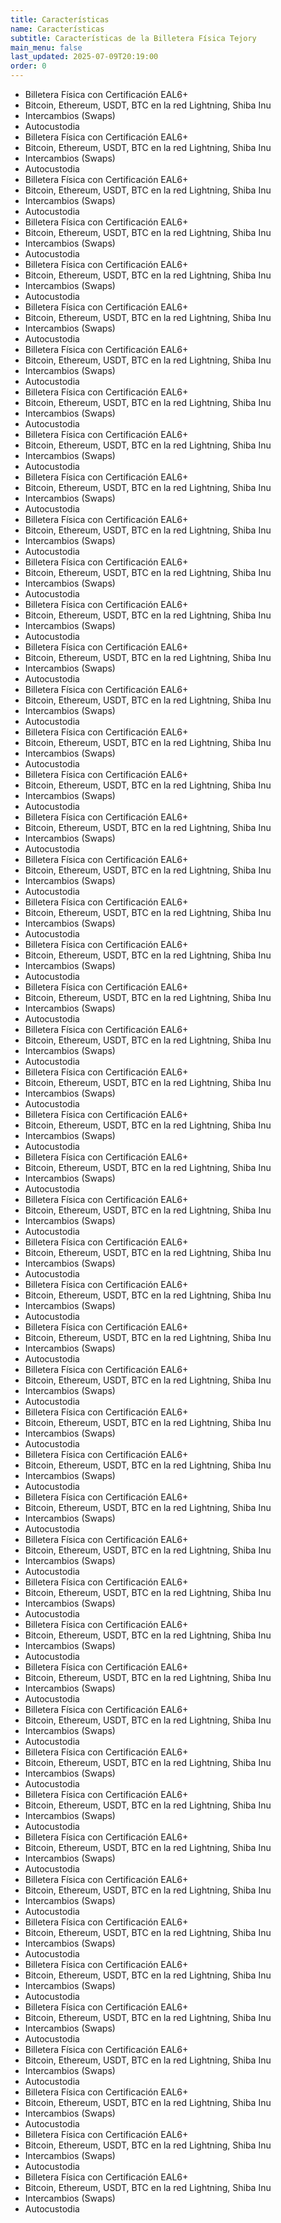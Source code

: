 ```yaml
---
title: Características
name: Características
subtitle: Características de la Billetera Física Tejory
main_menu: false
last_updated: 2025-07-09T20:19:00
order: 0
---
```

- Billetera Física con Certificación EAL6+
- Bitcoin, Ethereum, USDT, BTC en la red Lightning, Shiba Inu
- Intercambios (Swaps)
- Autocustodia
- Billetera Física con Certificación EAL6+
- Bitcoin, Ethereum, USDT, BTC en la red Lightning, Shiba Inu
- Intercambios (Swaps)
- Autocustodia
- Billetera Física con Certificación EAL6+
- Bitcoin, Ethereum, USDT, BTC en la red Lightning, Shiba Inu
- Intercambios (Swaps)
- Autocustodia
- Billetera Física con Certificación EAL6+
- Bitcoin, Ethereum, USDT, BTC en la red Lightning, Shiba Inu
- Intercambios (Swaps)
- Autocustodia
- Billetera Física con Certificación EAL6+
- Bitcoin, Ethereum, USDT, BTC en la red Lightning, Shiba Inu
- Intercambios (Swaps)
- Autocustodia
- Billetera Física con Certificación EAL6+
- Bitcoin, Ethereum, USDT, BTC en la red Lightning, Shiba Inu
- Intercambios (Swaps)
- Autocustodia
- Billetera Física con Certificación EAL6+
- Bitcoin, Ethereum, USDT, BTC en la red Lightning, Shiba Inu
- Intercambios (Swaps)
- Autocustodia
- Billetera Física con Certificación EAL6+
- Bitcoin, Ethereum, USDT, BTC en la red Lightning, Shiba Inu
- Intercambios (Swaps)
- Autocustodia
- Billetera Física con Certificación EAL6+
- Bitcoin, Ethereum, USDT, BTC en la red Lightning, Shiba Inu
- Intercambios (Swaps)
- Autocustodia
- Billetera Física con Certificación EAL6+
- Bitcoin, Ethereum, USDT, BTC en la red Lightning, Shiba Inu
- Intercambios (Swaps)
- Autocustodia
- Billetera Física con Certificación EAL6+
- Bitcoin, Ethereum, USDT, BTC en la red Lightning, Shiba Inu
- Intercambios (Swaps)
- Autocustodia
- Billetera Física con Certificación EAL6+
- Bitcoin, Ethereum, USDT, BTC en la red Lightning, Shiba Inu
- Intercambios (Swaps)
- Autocustodia
- Billetera Física con Certificación EAL6+
- Bitcoin, Ethereum, USDT, BTC en la red Lightning, Shiba Inu
- Intercambios (Swaps)
- Autocustodia
- Billetera Física con Certificación EAL6+
- Bitcoin, Ethereum, USDT, BTC en la red Lightning, Shiba Inu
- Intercambios (Swaps)
- Autocustodia
- Billetera Física con Certificación EAL6+
- Bitcoin, Ethereum, USDT, BTC en la red Lightning, Shiba Inu
- Intercambios (Swaps)
- Autocustodia
- Billetera Física con Certificación EAL6+
- Bitcoin, Ethereum, USDT, BTC en la red Lightning, Shiba Inu
- Intercambios (Swaps)
- Autocustodia
- Billetera Física con Certificación EAL6+
- Bitcoin, Ethereum, USDT, BTC en la red Lightning, Shiba Inu
- Intercambios (Swaps)
- Autocustodia
- Billetera Física con Certificación EAL6+
- Bitcoin, Ethereum, USDT, BTC en la red Lightning, Shiba Inu
- Intercambios (Swaps)
- Autocustodia
- Billetera Física con Certificación EAL6+
- Bitcoin, Ethereum, USDT, BTC en la red Lightning, Shiba Inu
- Intercambios (Swaps)
- Autocustodia
- Billetera Física con Certificación EAL6+
- Bitcoin, Ethereum, USDT, BTC en la red Lightning, Shiba Inu
- Intercambios (Swaps)
- Autocustodia
- Billetera Física con Certificación EAL6+
- Bitcoin, Ethereum, USDT, BTC en la red Lightning, Shiba Inu
- Intercambios (Swaps)
- Autocustodia
- Billetera Física con Certificación EAL6+
- Bitcoin, Ethereum, USDT, BTC en la red Lightning, Shiba Inu
- Intercambios (Swaps)
- Autocustodia
- Billetera Física con Certificación EAL6+
- Bitcoin, Ethereum, USDT, BTC en la red Lightning, Shiba Inu
- Intercambios (Swaps)
- Autocustodia
- Billetera Física con Certificación EAL6+
- Bitcoin, Ethereum, USDT, BTC en la red Lightning, Shiba Inu
- Intercambios (Swaps)
- Autocustodia
- Billetera Física con Certificación EAL6+
- Bitcoin, Ethereum, USDT, BTC en la red Lightning, Shiba Inu
- Intercambios (Swaps)
- Autocustodia
- Billetera Física con Certificación EAL6+
- Bitcoin, Ethereum, USDT, BTC en la red Lightning, Shiba Inu
- Intercambios (Swaps)
- Autocustodia
- Billetera Física con Certificación EAL6+
- Bitcoin, Ethereum, USDT, BTC en la red Lightning, Shiba Inu
- Intercambios (Swaps)
- Autocustodia
- Billetera Física con Certificación EAL6+
- Bitcoin, Ethereum, USDT, BTC en la red Lightning, Shiba Inu
- Intercambios (Swaps)
- Autocustodia
- Billetera Física con Certificación EAL6+
- Bitcoin, Ethereum, USDT, BTC en la red Lightning, Shiba Inu
- Intercambios (Swaps)
- Autocustodia
- Billetera Física con Certificación EAL6+
- Bitcoin, Ethereum, USDT, BTC en la red Lightning, Shiba Inu
- Intercambios (Swaps)
- Autocustodia
- Billetera Física con Certificación EAL6+
- Bitcoin, Ethereum, USDT, BTC en la red Lightning, Shiba Inu
- Intercambios (Swaps)
- Autocustodia
- Billetera Física con Certificación EAL6+
- Bitcoin, Ethereum, USDT, BTC en la red Lightning, Shiba Inu
- Intercambios (Swaps)
- Autocustodia
- Billetera Física con Certificación EAL6+
- Bitcoin, Ethereum, USDT, BTC en la red Lightning, Shiba Inu
- Intercambios (Swaps)
- Autocustodia
- Billetera Física con Certificación EAL6+
- Bitcoin, Ethereum, USDT, BTC en la red Lightning, Shiba Inu
- Intercambios (Swaps)
- Autocustodia
- Billetera Física con Certificación EAL6+
- Bitcoin, Ethereum, USDT, BTC en la red Lightning, Shiba Inu
- Intercambios (Swaps)
- Autocustodia
- Billetera Física con Certificación EAL6+
- Bitcoin, Ethereum, USDT, BTC en la red Lightning, Shiba Inu
- Intercambios (Swaps)
- Autocustodia
- Billetera Física con Certificación EAL6+
- Bitcoin, Ethereum, USDT, BTC en la red Lightning, Shiba Inu
- Intercambios (Swaps)
- Autocustodia
- Billetera Física con Certificación EAL6+
- Bitcoin, Ethereum, USDT, BTC en la red Lightning, Shiba Inu
- Intercambios (Swaps)
- Autocustodia
- Billetera Física con Certificación EAL6+
- Bitcoin, Ethereum, USDT, BTC en la red Lightning, Shiba Inu
- Intercambios (Swaps)
- Autocustodia
- Billetera Física con Certificación EAL6+
- Bitcoin, Ethereum, USDT, BTC en la red Lightning, Shiba Inu
- Intercambios (Swaps)
- Autocustodia
- Billetera Física con Certificación EAL6+
- Bitcoin, Ethereum, USDT, BTC en la red Lightning, Shiba Inu
- Intercambios (Swaps)
- Autocustodia
- Billetera Física con Certificación EAL6+
- Bitcoin, Ethereum, USDT, BTC en la red Lightning, Shiba Inu
- Intercambios (Swaps)
- Autocustodia
- Billetera Física con Certificación EAL6+
- Bitcoin, Ethereum, USDT, BTC en la red Lightning, Shiba Inu
- Intercambios (Swaps)
- Autocustodia
- Billetera Física con Certificación EAL6+
- Bitcoin, Ethereum, USDT, BTC en la red Lightning, Shiba Inu
- Intercambios (Swaps)
- Autocustodia
- Billetera Física con Certificación EAL6+
- Bitcoin, Ethereum, USDT, BTC en la red Lightning, Shiba Inu
- Intercambios (Swaps)
- Autocustodia
- Billetera Física con Certificación EAL6+
- Bitcoin, Ethereum, USDT, BTC en la red Lightning, Shiba Inu
- Intercambios (Swaps)
- Autocustodia
- Billetera Física con Certificación EAL6+
- Bitcoin, Ethereum, USDT, BTC en la red Lightning, Shiba Inu
- Intercambios (Swaps)
- Autocustodia
- Billetera Física con Certificación EAL6+
- Bitcoin, Ethereum, USDT, BTC en la red Lightning, Shiba Inu
- Intercambios (Swaps)
- Autocustodia
- Billetera Física con Certificación EAL6+
- Bitcoin, Ethereum, USDT, BTC en la red Lightning, Shiba Inu
- Intercambios (Swaps)
- Autocustodia
- Billetera Física con Certificación EAL6+
- Bitcoin, Ethereum, USDT, BTC en la red Lightning, Shiba Inu
- Intercambios (Swaps)
- Autocustodia